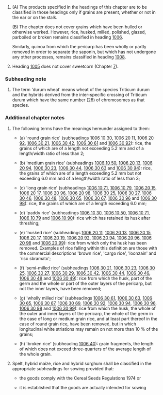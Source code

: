 1. (A) The products specified in the headings of this chapter are to be classified in those headings only if grains are present, whether or not in the ear or on the stalk.

   (B) The chapter does not cover grains which have been hulled or otherwise worked. However, rice, husked, milled, polished, glazed, parboiled or broken remains classified in heading [1006](/headings/1006).

   Similarly, quinoa from which the pericarp has been wholly or partly removed in order to separate the saponin, but which has not undergone any other processes, remains classified in heading [1008](/headings/1008).

2. Heading [1005](/headings/1005) does not cover sweetcorn (Chapter [7](/chapters/07)).

### Subheading note

1. The term 'durum wheat' means wheat of the species Triticum durum and the hybrids derived from the inter-specific crossing of Triticum durum which have the same number (28) of chromosomes as that species.

### Additional chapter notes

1. The following terms have the meanings hereunder assigned to them:

   - (a) 'round grain rice' (subheadings [1006 10 30](/commodities/1006103000), [1006 20 11](/commodities/1006201100), [1006 20 92](/commodities/1006209200), [1006 30 21](/subheadings/1006302100-80), [1006 30 42](/subheadings/1006304200-80), [1006 30 61](/subheadings/1006306100-80) and [1006 30 92](/subheadings/1006309200-80)): rice, the grains of which are of a length not exceeding 5.2 mm and of a length/width ratio of less than 2;

   - (b) 'medium grain rice' (subheadings [1006 10 50](/commodities/1006105000), [1006 20 13](/commodities/1006201300), [1006 20 94](/commodities/1006209400), [1006 30 23](/subheadings/1006302300-80), [1006 30 44](/subheadings/1006304400-80), [1006 30 63](/subheadings/1006306300-80) and [1006 30 94](/subheadings/1006309400-80)): rice, the grains of which are of a length exceeding 5.2 mm but not exceeding 6.0 mm and of a length/width ratio of less than 3;

   - (c) 'long grain rice' (subheadings [1006 10 71](/commodities/1006107100), [1006 10 79](/commodities/1006107900), [1006 20 15](/commodities/1006201500), [1006 20 17](/subheadings/1006201700-80), [1006 20 96](/commodities/1006209600), [1006 20 98](/subheadings/1006209800-80), [1006 30 25](/subheadings/1006302500-80), [1006 30 27](/subheadings/1006302700-80), [1006 30 46](/subheadings/1006304600-80), [1006 30 48](/subheadings/1006304800-80), [1006 30 65](/subheadings/1006306500-80), [1006 30 67](/subheadings/1006306700-80), [1006 30 96](/subheadings/1006309600-80) and [1006 30 98](/subheadings/1006309800-80)): rice, the grains of which are of a length exceeding 6.0 mm;

   - (d) 'paddy rice' (subheadings [1006 10 30](/commodities/1006103000), [1006 10 50](/commodities/1006105000), [1006 10 71](/commodities/1006107100), [1006 10 79](/commodities/1006107900) and [1006 10 90](/commodities/1006109000)): rice which has retained its husk after threshing;

   - (e) 'husked rice' (subheadings [1006 20 11](/commodities/1006201100), [1006 20 13](/commodities/1006201300), [1006 20 15](/commodities/1006201500), [1006 20 17](/subheadings/1006201700-80), [1006 20 19](/subheadings/1006201900-80), [1006 20 92](/commodities/1006209200), [1006 20 94](/commodities/1006209400), [1006 20 96](/commodities/1006209600), [1006 20 98](/subheadings/1006209800-80) and [1006 20 99](/subheadings/1006209900-80)): rice from which only the husk has been removed. Examples of rice falling within this definition are those with the commercial descriptions 'brown rice', 'cargo rice', 'loonzain' and 'riso sbramato';

   - (f) 'semi-milled rice' (subheadings [1006 30 21](/subheadings/1006302100-80), [1006 30 23](/subheadings/1006302300-80), [1006 30 25](/subheadings/1006302500-80), [1006 30 27](/subheadings/1006302700-80), [1006 30 29](/subheadings/1006302900-80), [1006 30 42](/subheadings/1006304200-80), [1006 30 44](/subheadings/1006304400-80), [1006 30 46](/subheadings/1006304600-80), [1006 30 48](/subheadings/1006304800-80) and [1006 30 49](/subheadings/1006304900-80)): rice from which the husk, part of the germ and the whole or part of the outer layers of the pericarp, but not the inner layers, have been removed;

   - (g) 'wholly milled rice' (subheadings [1006 30 61](/subheadings/1006306100-80), [1006 30 63](/subheadings/1006306300-80), [1006 30 65](/subheadings/1006306500-80), [1006 30 67](/subheadings/1006306700-80), [1006 30 69](/subheadings/1006306900-80), [1006 30 92](/subheadings/1006309200-80), [1006 30 94](/subheadings/1006309400-80), [1006 30 96](/subheadings/1006309600-80), [1006 30 98](/subheadings/1006309800-80) and [1006 30 99](/subheadings/1006309900-80)): rice from which the husk, the whole of the outer and inner layers of the pericarp, the whole of the germ in the case of long or medium grain rice, and at least part thereof in the case of round grain rice, have been removed, but in which longitudinal white striations may remain on not more than 10 % of the grains;

   - (h) 'broken rice' (subheading [1006 40](/subheadings/1006400000-80)): grain fragments, the length of which does not exceed three-quarters of the average length of the whole grain.

2. Spelt, hybrid maize, rice and hybrid sorghum shall be classified in the appropriate subheadings for sowing
provided that:

   - the goods comply with the Cereal Seeds Regulations 1974 or

   - it is established that the goods are actually intended for sowing